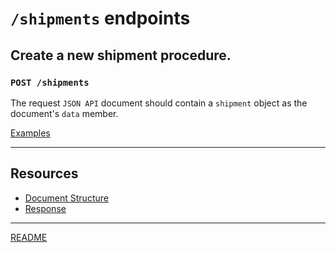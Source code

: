 # `/shipments` endpoints

## Create a new shipment procedure.
### `POST /shipments`

The request `JSON API` document should contain a `shipment` object as the document's `data` member.

[Examples](Examples.md)

---

## Resources

* [Document Structure](DocumentStructure.md)
* [Response](Response.md)

---

[README](../../../README.md)
